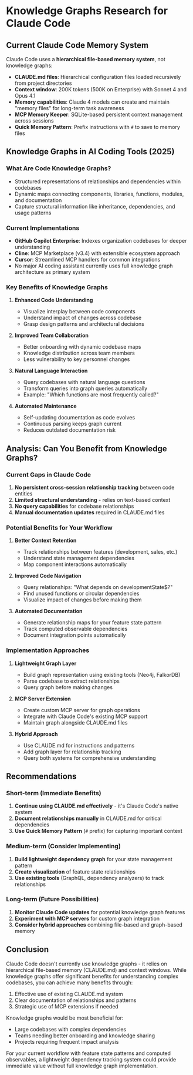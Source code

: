 # Knowledge Graphs Research for Claude Code

## Current Claude Code Memory System

Claude Code uses a **hierarchical file-based memory system**, not knowledge graphs:

- **CLAUDE.md files**: Hierarchical configuration files loaded recursively from project directories
- **Context window**: 200K tokens (500K on Enterprise) with Sonnet 4 and Opus 4.1
- **Memory capabilities**: Claude 4 models can create and maintain "memory files" for long-term task awareness
- **MCP Memory Keeper**: SQLite-based persistent context management across sessions
- **Quick Memory Pattern**: Prefix instructions with `#` to save to memory files

## Knowledge Graphs in AI Coding Tools (2025)

### What Are Code Knowledge Graphs?
- Structured representations of relationships and dependencies within codebases
- Dynamic maps connecting components, libraries, functions, modules, and documentation
- Capture structural information like inheritance, dependencies, and usage patterns

### Current Implementations
- **GitHub Copilot Enterprise**: Indexes organization codebases for deeper understanding
- **Cline**: MCP Marketplace (v3.4) with extensible ecosystem approach
- **Cursor**: Streamlined MCP handlers for common integrations
- No major AI coding assistant currently uses full knowledge graph architecture as primary system

### Key Benefits of Knowledge Graphs

1. **Enhanced Code Understanding**
   - Visualize interplay between code components
   - Understand impact of changes across codebase
   - Grasp design patterns and architectural decisions

2. **Improved Team Collaboration**
   - Better onboarding with dynamic codebase maps
   - Knowledge distribution across team members
   - Less vulnerability to key personnel changes

3. **Natural Language Interaction**
   - Query codebases with natural language questions
   - Transform queries into graph queries automatically
   - Example: "Which functions are most frequently called?"

4. **Automated Maintenance**
   - Self-updating documentation as code evolves
   - Continuous parsing keeps graph current
   - Reduces outdated documentation risk

## Analysis: Can You Benefit from Knowledge Graphs?

### Current Gaps in Claude Code
1. **No persistent cross-session relationship tracking** between code entities
2. **Limited structural understanding** - relies on text-based context
3. **No query capabilities** for codebase relationships
4. **Manual documentation updates** required in CLAUDE.md files

### Potential Benefits for Your Workflow

1. **Better Context Retention**
   - Track relationships between features (development, sales, etc.)
   - Understand state management dependencies
   - Map component interactions automatically

2. **Improved Code Navigation**
   - Query relationships: "What depends on developmentState$?"
   - Find unused functions or circular dependencies
   - Visualize impact of changes before making them

3. **Automated Documentation**
   - Generate relationship maps for your feature state pattern
   - Track computed observable dependencies
   - Document integration points automatically

### Implementation Approaches

1. **Lightweight Graph Layer**
   - Build graph representation using existing tools (Neo4j, FalkorDB)
   - Parse codebase to extract relationships
   - Query graph before making changes

2. **MCP Server Extension**
   - Create custom MCP server for graph operations
   - Integrate with Claude Code's existing MCP support
   - Maintain graph alongside CLAUDE.md files

3. **Hybrid Approach**
   - Use CLAUDE.md for instructions and patterns
   - Add graph layer for relationship tracking
   - Query both systems for comprehensive understanding

## Recommendations

### Short-term (Immediate Benefits)
1. **Continue using CLAUDE.md effectively** - it's Claude Code's native system
2. **Document relationships manually** in CLAUDE.md for critical dependencies
3. **Use Quick Memory Pattern** (`#` prefix) for capturing important context

### Medium-term (Consider Implementing)
1. **Build lightweight dependency graph** for your state management pattern
2. **Create visualization** of feature state relationships
3. **Use existing tools** (GraphQL, dependency analyzers) to track relationships

### Long-term (Future Possibilities)
1. **Monitor Claude Code updates** for potential knowledge graph features
2. **Experiment with MCP servers** for custom graph integration
3. **Consider hybrid approaches** combining file-based and graph-based memory

## Conclusion

Claude Code doesn't currently use knowledge graphs - it relies on hierarchical file-based memory (CLAUDE.md) and context windows. While knowledge graphs offer significant benefits for understanding complex codebases, you can achieve many benefits through:

1. Effective use of existing CLAUDE.md system
2. Clear documentation of relationships and patterns
3. Strategic use of MCP extensions if needed

Knowledge graphs would be most beneficial for:
- Large codebases with complex dependencies
- Teams needing better onboarding and knowledge sharing
- Projects requiring frequent impact analysis

For your current workflow with feature state patterns and computed observables, a lightweight dependency tracking system could provide immediate value without full knowledge graph implementation.